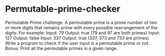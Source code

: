 # Permutable-prime-checker
Permutable Prime challenge.
A permutable prime is a prime number of two or more digits that remains prime with every possible rearrangement of the digits.  For example: Input: 79 Output: true (79 and 97 are both primes)  Input: 127 Output: false  Input: 337 Output: true (337, 373 and 733 are primes)  Write a program to check if the user input is a permutable prime or not.  Bonus: Print all the permutable primes in a given range.

